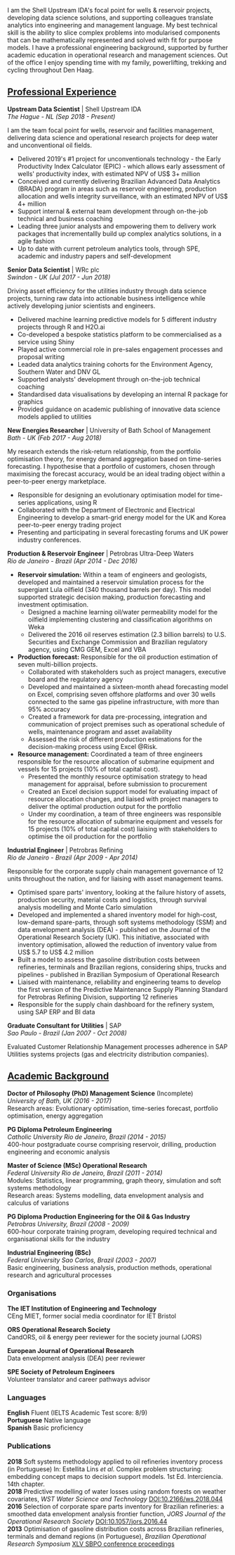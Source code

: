 I am the Shell Upstream IDA's focal point for wells & reservoir projects, developing data science solutions, and supporting colleagues translate analytics into engineering and management language.
My best technical skill is the ability to slice complex problems into modularised components that can be mathematically represented and solved with fit for purpose models.
I have a professional engineering background, supported by further academic education in operational research and management sciences.
Out of the office I enjoy spending time with my family, powerlifting, trekking and cycling throughout Den Haag.

[comment]: # (When I move to a lead role add the following: 13+ years' experience in Oil & Energy, capturing in-depth commercial awareness across the industry. This spans E&P, refining, utilities and new energy)
[comment]: # (decision scientist)

## [Professional Experience](https://www.linkedin.com/in/efs-alvarenga/)
__Upstream Data Scientist__ | Shell Upstream IDA  
 _The Hague - NL (Sep 2018 - Present)_

I am the team focal point for wells, reservoir and facilities management, delivering data science and operational research projects for deep water and unconventional oil fields.
- Delivered 2019's #1 project for unconventionals technology - the Early Productivity Index Calculator (EPIC) - which allows early assessment of wells' productivity index, with estimated NPV of US$ 3+ million
- Conceived and currently delivering Brazilian Advanced Data Analytics (BRADA) program in areas such as reservoir engineering, production allocation and wells integrity surveillance, with an estimated NPV of US$ 4+ million
- Support internal & external team development through on-the-job technical and business coaching
- Leading three junior analysts and empowering them to delivery work packages that incrementallly build up complex analytics solutions, in a agile fashion
- Up to date with current petroleum analytics tools, through SPE, academic and industry papers and self-development

__Senior Data Scientist__ | WRc plc  
_Swindon - UK  (Jul 2017 - Jun 2018)_

Driving asset efficiency for the utilities industry through data science projects, turning raw data into actionable business intelligence while actively developing junior scientists and engineers.
- Delivered machine learning predictive models for 5 different industry projects through R and H2O.ai
- Co-developed a bespoke statistics platform to be commercialised as a service using Shiny
- Played active commercial role in pre-sales engagement processes and proposal writing
- Leaded data analytics training cohorts for the Environment Agency, Southern Water and DNV GL
- Supported analysts' development through on-the-job technical coaching
- Standardised data visualisations by developing an internal R package for graphics
- Provided guidance on academic publishing of innovative data science models applied to utilities

[comment]: # (responsible for project scoping)
[comment]: # (leakage, water quality asset resilience, investment optimisation)


__New Energies Researcher__ | University of Bath School of Management  
_Bath - UK (Feb 2017 - Aug 2018)_

My research extends the risk-return relationship, from the portfolio optimisation theory, for energy demand aggregation based on time-series forecasting.
I hypothesise that a portfolio of customers, chosen through maximising the forecast accuracy, would be an ideal trading object within a peer-to-peer energy marketplace.
- Responsible for designing an evolutionary optimisation model for time-series applications, using R
- Collaborated with the Department of Electronic and Electrical Engineering to develop a smart-grid energy model for the UK and Korea peer-to-peer energy trading project
- Presenting and participating in several forecasting forums and UK power industry conferences.

__Production & Reservoir Engineer__ | Petrobras Ultra-Deep Waters  
_Rio de Janeiro - Brazil (Apr 2014 - Dec 2016)_

- **Reservoir simulation:** Within a team of engineers and geologists, developed and maintained a reservoir simulation process for the supergiant Lula oilfield (340 thousand barrels per day). This model supported strategic decision making, production forecasting and investment optimisation.
    - Designed a machine learning oil/water permeability model for the oilfield implementing clustering and classification algorithms on Weka
    - Delivered the 2016 oil reserves estimation (2.3 billion barrels) to U.S. Securities and Exchange Commission and Brazilian regulatory agency, using CMG GEM, Excel and VBA
- **Production forecast:** Responsible for the oil production estimation of seven multi-billion projects.
    - Collaborated with stakeholders such as project managers, executive board and the regulatory agency
    - Developed and maintained a sixteen-month ahead forecasting model on Excel, comprising seven offshore platforms and over 30 wells connected to the same gas pipeline infrastructure, with more than 95\% accuracy
    - Created a framework for data pre-processing, integration and communication of project premises such as operational schedule of wells, maintenance program and asset availability
    - Assessed the risk of different production estimations for the decision-making process using Excel @Risk.
- **Resource management:** Coordinated a team of three engineers responsible for the resource allocation of submarine equipment and vessels for 15 projects (10\% of total capital cost).
    - Presented the monthly resource optimisation strategy to head management for appraisal, before submission to procurement
    - Created an Excel decision support model for evaluating impact of resource allocation changes, and liaised with project managers to deliver the optimal production output for the portfolio
    - Under my coordination, a team of three engineers was responsible for the resource allocation of submarine equipment and vessels for 15 projects (10\% of total capital cost) liaising with stakeholders to optimise the oil production for the portfolio

[comment]: # (Programmed the activity of eight vessels in an in-house scheduling platform, connecting 25 ultra-deep wells in 2015, and reducing the average idle time in 5%.)

__Industrial Engineer__ | Petrobras Refining  
_Rio de Janeiro - Brazil (Apr 2009 - Apr 2014)_

Responsible for the corporate supply chain management governance of 12 units throughout the nation, and for liaising with asset management teams.
- Optimised spare parts' inventory, looking at the failure history of assets, production security, material costs and logistics, through survival analysis modelling and Monte Carlo simulation
- Developed and implemented a shared inventory model for high-cost, low-demand spare-parts, through soft systems methodology (SSM) and data envelopment analysis (DEA) - published on the Journal of the Operational Research Society (UK). This initiative, associated with inventory optimisation, allowed the reduction of inventory value from US\$ 5.7 to US\$ 4.2 million
- Built a model to assess the gasoline distribution costs between refineries, terminals and Brazilian regions, considering ships, trucks and pipelines - published in Brazilian Symposium of Operational Research
- Liaised with maintenance, reliability and engineering teams to develop the first version of the Predictive Maintenance Supply Planning Standard for Petrobras Refining Division, supporting 12 refineries
- Responsible for the supply chain dashboard for the refinery system, using SAP ERP and BI data

[comment]: # (Designed inventory outsourcing contracts for 6 refineries)
[comment]: # (Member of the refining inventory demobilisation team, negotiating the return of USD 16 million in stock value of unused spare-parts to suppliers)
[comment]: # (Evaluated the supply chain management compliance in 6 refineries, comparing them to Petrobras benchmarks in inventory control, procurement and maintenance integration)
[comment]: # (Responsible for materials supply planning of scheduled maintenance shortages, integrating with Asset Management processes.)
[comment]: # (Designed performance KPIs for material planning and overplus requests for large maintenance projects)
[comment]: # (Developed the first version of the Predictive Maintenance Supply Planning Standard for Petrobras Refining Division, supporting 12 refineries)
[comment]: # (Liaised with maintenance, reliability and engineering teams to deliver the supply chain plan for units’ routine maintenance data mining SAP reports to feed a survival analysis model on Weibul++)
[comment]: # (Experienced in materials procurement management for two large maintenance projects - USD 25 million, each and one revamp project - USD 100 million)

__Graduate Consultant for Utilities__ | SAP  
_Sao Paulo - Brazil (Jan 2007 - Oct 2008)_

Evaluated Customer Relationship Management processes adherence in SAP Utilities systems projects (gas and electricity distribution companies).

[comment]: # (Supported pre-sales teams for consumer products and beverages industries)
[comment]: # (Responsible for assessing the implementation practices at SAP projects for Brazilian gas and energy distribution companies, such as Neoenergia, CPFL and Comgas.)
[comment]: # (This task involved a lot of experience exchange with SAP Germany and Latin America employees, alongside defining the best implementation techniques that would comply with the process required by the customer.s I had the opportunity to define the data communication strategy from the CRM module to the central SAP module, regarding utilities customer databases.)
[comment]: # (Supported commercial teams for consumer products and beverages industries, such as Coca-Cola, Schincariol, Johnson & Johnson and Fast Shop.)

## [Academic Background](https://www.linkedin.com/in/efs-alvarenga/)
__Doctor of Philosophy (PhD) Management Science__ (Incomplete)  
_University of Bath, UK (2016 - 2017)_  
Research areas: Evolutionary optimisation, time-series forecast, portfolio optimisation, energy aggregation

__PG Diploma Petroleum Engineering__  
_Catholic University Rio de Janeiro, Brazil (2014 - 2015)_  
400-hour postgraduate course comprising reservoir, drilling, production engineering and economic analysis

__Master of Science (MSc) Operational Research__  
_Federal University Rio de Janeiro, Brazil (2011 - 2014)_  
Modules: Statistics, linear programming, graph theory, simulation and soft systems methodology  
Research areas: Systems modelling, data envelopment analysis and calculus of variations

__PG Diploma Production Engineering for the Oil & Gas Industry__  
_Petrobras University, Brazil (2008 - 2009)_  
600-hour corporate training program, developing required technical and organisational skills for the industry

__Industrial Engineering (BSc)__  
_Federal University Sao Carlos, Brazil (2003 - 2007)_  
Basic engineering, business analysis, production methods, operational research and agricultural processes

### Organisations
**The IET Institution of Engineering and Technology**  
CEng MIET, former social media coordinator for IET Bristol  

**ORS Operational Research Society**  
CandORS, oil & energy peer reviewer for the society journal (JORS)  

**European Journal of Operational Research**  
Data envelopment analysis (DEA) peer reviewer  

**SPE Society of Petroleum Engineers**  
Volunteer translator and career pathways advisor

### Languages
**English** Fluent (IELTS Academic Test score: 8/9)  
**Portuguese** Native language  
**Spanish** Basic proficiency

### Publications
**2018** Soft systems methodology applied to oil refineries inventory process (in Portuguese) In: Estellita Lins *et al*. Complex problem structuring: embedding concept maps to decision support models. 1st Ed. Interciencia. 14th chapter.  
**2018** Predictive modelling of water losses using random forests on weather covariates, *WST Water Science and Technology* [DOI:10.2166/ws.2018.044](http://ws.iwaponline.com/content/early/2018/03/16/ws.2018.044)  
**2016** Selection of corporate spare parts inventory for Brazilian refineries: a smoothed data envelopment analysis frontier function, *JORS Journal of the Operational Research Society* [DOI:10.1057/jors.2016.44](https://www.tandfonline.com/doi/abs/10.1057/jors.2016.44?journalCode=tjor20)  
**2013** Optimisation of gasoline distribution costs across Brazilian refineries, terminals and demand regions (in Portuguese), *Brazilian Operational Research Symposium*  [XLV SBPO conference proceedings](http://www.din.uem.br/~ademir/sbpo/sbpo2013/pdf/arq0181.pdf)
